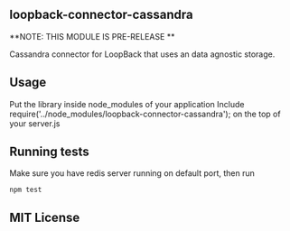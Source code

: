 ## loopback-connector-cassandra

**NOTE: THIS MODULE IS PRE-RELEASE **

Cassandra connector for LoopBack that uses an data agnostic storage.

## Usage

Put the library inside node_modules of your application
Include require('../node_modules/loopback-connector-cassandra'); on the top of your server.js

## Running tests

Make sure you have redis server running on default port, then run

    npm test


## MIT License

